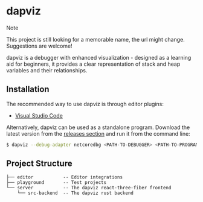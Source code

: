 # dapviz

> [!NOTE]
> This project is still looking for a memorable name, the url might change. Suggestions are welcome!

dapviz is a debugger with enhanced visualization - designed as a learning aid for beginners, 
it provides a clear representation of stack and heap variables and their relationships.

## Installation

The recommended way to use dapviz is through editor plugins:
- [Visual Studio Code](.)

Alternatively, dapviz can be used as a standalone program. Download the latest version from the 
[releases section](https://github.com/FHS-Creative-Technologies/dapviz/releases)
and run it from the command line:

```sh
$ dapviz --debug-adapter netcoredbg <PATH-TO-DEBUGGER> <PATH-TO-PROGRAM>.dll
```

## Project Structure

```
├── editor           -- Editor integrations
├── playground       -- Test projects
└── server           -- The dapviz react-three-fiber frontend
    └── src-backend  -- The dapviz rust backend
```

